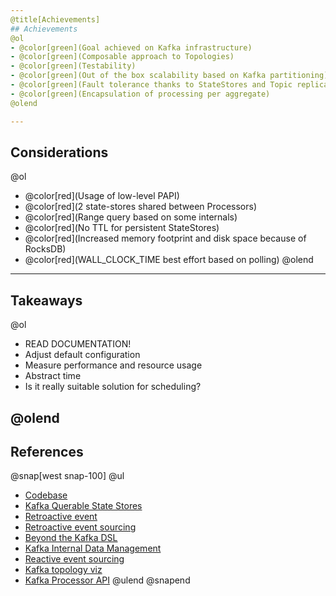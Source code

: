 ```yaml
---
@title[Achievements]
## Achievements
@ol
- @color[green](Goal achieved on Kafka infrastructure)
- @color[green](Composable approach to Topologies)
- @color[green](Testability)
- @color[green](Out of the box scalability based on Kafka partitioning)  
- @color[green](Fault tolerance thanks to StateStores and Topic replication)
- @color[green](Encapsulation of processing per aggregate)
@olend

---
```

## Considerations
@ol
- @color[red](Usage of low-level PAPI)
- @color[red](2 state-stores shared between Processors)
- @color[red](Range query based on some internals)
- @color[red](No TTL for persistent StateStores)
- @color[red](Increased memory footprint and disk space because of RocksDB)
- @color[red](WALL_CLOCK_TIME best effort based on polling)
@olend

---
## Takeaways
@ol
- READ DOCUMENTATION!
- Adjust default configuration
- Measure performance and resource usage
- Abstract time
- Is it really suitable solution for scheduling?

@olend
---
## References
@snap[west snap-100]
@ul
- [Codebase](https://github.com/VirtusLab/ddd-public-materials/tree/master/time-based-domain-events/kafka/codebase)
- [Kafka Querable State Stores](https://cwiki.apache.org/confluence/display/KAFKA/KIP-67%3A+Queryable+state+for+Kafka+Streams)
- [Retroactive event](https://martinfowler.com/eaaDev/RetroactiveEvent.html)
- [Retroactive event sourcing](https://www.infoq.com/news/2018/02/retroactive-future-event-sourced/)
- [Beyond the Kafka DSL](https://www.slideshare.net/ConfluentInc/beyond-the-dsl-unlocking-the-power-of-kafka-streams-with-the-processor-api)
- [Kafka Internal Data Management](https://cwiki.apache.org/confluence/display/KAFKA/Kafka+Streams+Internal+Data+Management)
- [Reactive event sourcing](https://blog.redelastic.com/corporate-arts-crafts-modelling-reactive-systems-with-event-storming-73c6236f5dd7)
- [Kafka topology viz](https://zz85.github.io/kafka-streams-viz/)
- [Kafka Processor API](https://kafka.apache.org/documentation/streams/developer-guide/processor-api.html)
@ulend
@snapend
